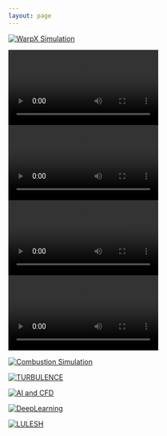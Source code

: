 ```yaml
---
layout: page
---
```


<div class="image-flow">

[![WarpX Simulation](/assets/images/usecase/gallery/warpX2.gif)](/usecase/warpx)

<a href="/paraview-catalyst/usecase/mpaso.html">
  <video control loop autoplay>
    <source src="/assets/images/usecase/gallery/arctic-viewer-MPAS.mp4" alt="MPAS-O Simulation">
  </video>
</a>

<a href="/paraview-catalyst/usecase/rotor.html">
  <video control loop autoplay>
    <source src="/assets/images/usecase/gallery/rotatingwithplane.mp4" alt="Rotor Simulation">
  </video>
</a>

<a href="/paraview-catalyst/usecase/rotor.html">
  <video control loop autoplay>
    <source src="/assets/images/usecase/gallery/rotatingwithplane2.mp4" alt="Rotor Simulation">
  </video>
</a>

<a href="/paraview-catalyst/usecase/cyclonic.html">
  <video control loop autoplay>
    <source src="/assets/images/usecase/gallery/cyclone1.mp4" alt="Cyclone Simulation">
  </video>
</a>

[![Combustion Simulation](/assets/images/usecase/gallery/in-situ-analysis-2-1024x875.jpg)](/usecase/combustion)


[![TURBULENCE](/assets/images/usecase/gallery/supersonic.png)](/usecase/turbulence)

[![AI and CFD](/assets/images/usecase/gallery/unlocking-ai-potential-in-computational-science-2.jpg)](/usecase/ai_and_cfd)

[![DeepLearning](/assets/images/usecase/gallery/aiflow.png)](/usecase/deep_learning)

[![LULESH](/assets/images/usecase/gallery/lulesh.png)](/usecase/lulesh)

</div>
